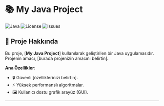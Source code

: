 # 📚 My Java Project

![Java](https://img.shields.io/badge/Java-ED8B00?style=for-the-badge&logo=java&logoColor=white)
![License](https://img.shields.io/github/license/yourusername/yourrepository)
![Issues](https://img.shields.io/github/issues/yourusername/yourrepository)

## 🚀 Proje Hakkında

Bu proje, [**My Java Project**] kullanılarak geliştirilen bir Java uygulamasıdır. Projenin amacı, [burada projenizin amacını belirtin].

**Ana Özellikler:**
- 🔒 Güvenli [özelliklerinizi belirtin].
- ⚡️ Yüksek performanslı algoritmalar.
- 🖼️ Kullanıcı dostu grafik arayüz (GUI).

---


